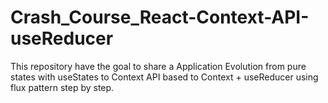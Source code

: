 # Crash_Course_React-Context-API-useReducer
This repository have the goal to share a Application Evolution from pure states with useStates to Context API based to Context + useReducer using flux pattern step by step. 

